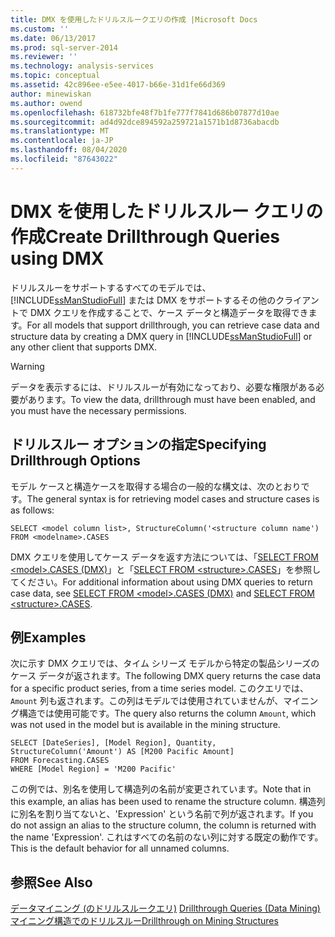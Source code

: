 ```yaml
---
title: DMX を使用したドリルスルークエリの作成 |Microsoft Docs
ms.custom: ''
ms.date: 06/13/2017
ms.prod: sql-server-2014
ms.reviewer: ''
ms.technology: analysis-services
ms.topic: conceptual
ms.assetid: 42c896ee-e5ee-4017-b66e-31d1fe66d369
author: minewiskan
ms.author: owend
ms.openlocfilehash: 618732bfe48f7b1fe777f7841d686b07877d10ae
ms.sourcegitcommit: ad4d92dce894592a259721a1571b1d8736abacdb
ms.translationtype: MT
ms.contentlocale: ja-JP
ms.lasthandoff: 08/04/2020
ms.locfileid: "87643022"
---
```

# <a name="create-drillthrough-queries-using-dmx"></a><span data-ttu-id="ac1fd-102">DMX を使用したドリルスルー クエリの作成</span><span class="sxs-lookup"><span data-stu-id="ac1fd-102">Create Drillthrough Queries using DMX</span></span>
  <span data-ttu-id="ac1fd-103">ドリルスルーをサポートするすべてのモデルでは、 [!INCLUDE[ssManStudioFull](../../includes/ssmanstudiofull-md.md)] または DMX をサポートするその他のクライアントで DMX クエリを作成することで、ケース データと構造データを取得できます。</span><span class="sxs-lookup"><span data-stu-id="ac1fd-103">For all models that support drillthrough, you can retrieve case data and structure data by creating a DMX query in [!INCLUDE[ssManStudioFull](../../includes/ssmanstudiofull-md.md)] or any other client that supports DMX.</span></span>  
  
> [!WARNING]  
>  <span data-ttu-id="ac1fd-104">データを表示するには、ドリルスルーが有効になっており、必要な権限がある必要があります。</span><span class="sxs-lookup"><span data-stu-id="ac1fd-104">To view the data, drillthrough must have been enabled, and you must have the necessary permissions.</span></span>  
  
## <a name="specifying-drillthrough-options"></a><span data-ttu-id="ac1fd-105">ドリルスルー オプションの指定</span><span class="sxs-lookup"><span data-stu-id="ac1fd-105">Specifying Drillthrough Options</span></span>  
 <span data-ttu-id="ac1fd-106">モデル ケースと構造ケースを取得する場合の一般的な構文は、次のとおりです。</span><span class="sxs-lookup"><span data-stu-id="ac1fd-106">The general syntax is for retrieving model cases and structure cases is as follows:</span></span>  
  
```  
SELECT <model column list>, StructureColumn('<structure column name') FROM <modelname>.CASES  
```  
  
 <span data-ttu-id="ac1fd-107">DMX クエリを使用してケース データを返す方法については、「[SELECT FROM &#60;model&#62;.CASES (DMX)](/sql/dmx/select-from-model-content-dmx)」と「[SELECT FROM &#60;structure&#62;.CASES](/sql/dmx/select-from-structure-cases)」を参照してください。</span><span class="sxs-lookup"><span data-stu-id="ac1fd-107">For additional information about using DMX queries to return case data, see [SELECT FROM &#60;model&#62;.CASES &#40;DMX&#41;](/sql/dmx/select-from-model-content-dmx) and [SELECT FROM &#60;structure&#62;.CASES](/sql/dmx/select-from-structure-cases).</span></span>  
  
## <a name="examples"></a><span data-ttu-id="ac1fd-108">例</span><span class="sxs-lookup"><span data-stu-id="ac1fd-108">Examples</span></span>  
 <span data-ttu-id="ac1fd-109">次に示す DMX クエリでは、タイム シリーズ モデルから特定の製品シリーズのケース データが返されます。</span><span class="sxs-lookup"><span data-stu-id="ac1fd-109">The following DMX query returns the case data for a specific product series, from a time series model.</span></span> <span data-ttu-id="ac1fd-110">このクエリでは、`Amount` 列も返されます。この列はモデルでは使用されていませんが、マイニング構造では使用可能です。</span><span class="sxs-lookup"><span data-stu-id="ac1fd-110">The query also returns the column `Amount`, which was not used in the model but is available in the mining structure.</span></span>  
  
```  
SELECT [DateSeries], [Model Region], Quantity, StructureColumn('Amount') AS [M200 Pacific Amount]  
FROM Forecasting.CASES  
WHERE [Model Region] = 'M200 Pacific'  
```  
  
 <span data-ttu-id="ac1fd-111">この例では、別名を使用して構造列の名前が変更されています。</span><span class="sxs-lookup"><span data-stu-id="ac1fd-111">Note that in this example, an alias has been used to rename the structure column.</span></span> <span data-ttu-id="ac1fd-112">構造列に別名を割り当てないと、'Expression' という名前で列が返されます。</span><span class="sxs-lookup"><span data-stu-id="ac1fd-112">If you do not assign an alias to the structure column, the column is returned with the name 'Expression'.</span></span> <span data-ttu-id="ac1fd-113">これはすべての名前のない列に対する既定の動作です。</span><span class="sxs-lookup"><span data-stu-id="ac1fd-113">This is the default behavior for all unnamed columns.</span></span>  
  
## <a name="see-also"></a><span data-ttu-id="ac1fd-114">参照</span><span class="sxs-lookup"><span data-stu-id="ac1fd-114">See Also</span></span>  
 <span data-ttu-id="ac1fd-115">[データマイニング &#40;のドリルスルークエリ&#41;](drillthrough-queries-data-mining.md) </span><span class="sxs-lookup"><span data-stu-id="ac1fd-115">[Drillthrough Queries &#40;Data Mining&#41;](drillthrough-queries-data-mining.md) </span></span>  
 [<span data-ttu-id="ac1fd-116">マイニング構造でのドリルスルー</span><span class="sxs-lookup"><span data-stu-id="ac1fd-116">Drillthrough on Mining Structures</span></span>](drillthrough-on-mining-structures.md)  
  
  

